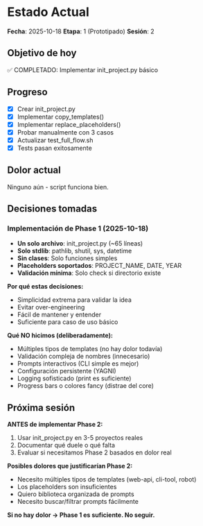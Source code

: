 # Estado Actual

**Fecha**: 2025-10-18
**Etapa**: 1 (Prototipado)
**Sesión**: 2

## Objetivo de hoy
✅ COMPLETADO: Implementar init_project.py básico

## Progreso
- [x] Crear init_project.py
- [x] Implementar copy_templates()
- [x] Implementar replace_placeholders()
- [x] Probar manualmente con 3 casos
- [x] Actualizar test_full_flow.sh
- [x] Tests pasan exitosamente

## Dolor actual
Ninguno aún - script funciona bien.

## Decisiones tomadas

### Implementación de Phase 1 (2025-10-18)
- **Un solo archivo**: init_project.py (~65 líneas)
- **Solo stdlib**: pathlib, shutil, sys, datetime
- **Sin clases**: Solo funciones simples
- **Placeholders soportados**: PROJECT_NAME, DATE, YEAR
- **Validación mínima**: Solo check si directorio existe

**Por qué estas decisiones:**
- Simplicidad extrema para validar la idea
- Evitar over-engineering
- Fácil de mantener y entender
- Suficiente para caso de uso básico

**Qué NO hicimos (deliberadamente):**
- Múltiples tipos de templates (no hay dolor todavía)
- Validación compleja de nombres (innecesario)
- Prompts interactivos (CLI simple es mejor)
- Configuración persistente (YAGNI)
- Logging sofisticado (print es suficiente)
- Progress bars o colores fancy (distrae del core)

## Próxima sesión

**ANTES de implementar Phase 2:**
1. Usar init_project.py en 3-5 proyectos reales
2. Documentar qué duele o qué falta
3. Evaluar si necesitamos Phase 2 basados en dolor real

**Posibles dolores que justificarían Phase 2:**
- Necesito múltiples tipos de templates (web-api, cli-tool, robot)
- Los placeholders son insuficientes
- Quiero biblioteca organizada de prompts
- Necesito buscar/filtrar prompts fácilmente

**Si no hay dolor → Phase 1 es suficiente. No seguir.**